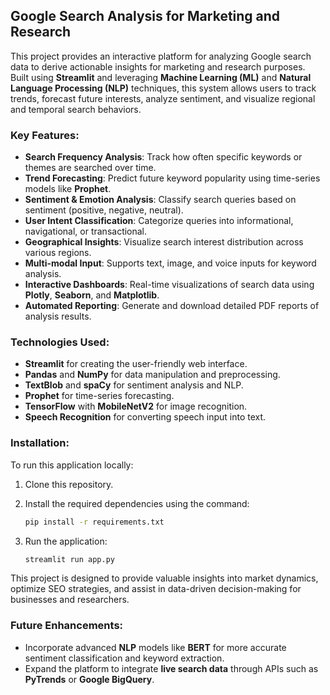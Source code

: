 ## Google Search Analysis for Marketing and Research

This project provides an interactive platform for analyzing Google search data to derive actionable insights for marketing and research purposes. Built using **Streamlit** and leveraging **Machine Learning (ML)** and **Natural Language Processing (NLP)** techniques, this system allows users to track trends, forecast future interests, analyze sentiment, and visualize regional and temporal search behaviors.

### Key Features:

* **Search Frequency Analysis**: Track how often specific keywords or themes are searched over time.
* **Trend Forecasting**: Predict future keyword popularity using time-series models like **Prophet**.
* **Sentiment & Emotion Analysis**: Classify search queries based on sentiment (positive, negative, neutral).
* **User Intent Classification**: Categorize queries into informational, navigational, or transactional.
* **Geographical Insights**: Visualize search interest distribution across various regions.
* **Multi-modal Input**: Supports text, image, and voice inputs for keyword analysis.
* **Interactive Dashboards**: Real-time visualizations of search data using **Plotly**, **Seaborn**, and **Matplotlib**.
* **Automated Reporting**: Generate and download detailed PDF reports of analysis results.

### Technologies Used:

* **Streamlit** for creating the user-friendly web interface.
* **Pandas** and **NumPy** for data manipulation and preprocessing.
* **TextBlob** and **spaCy** for sentiment analysis and NLP.
* **Prophet** for time-series forecasting.
* **TensorFlow** with **MobileNetV2** for image recognition.
* **Speech Recognition** for converting speech input into text.

### Installation:

To run this application locally:

1. Clone this repository.
2. Install the required dependencies using the command:

   ```bash
   pip install -r requirements.txt
   ```
3. Run the application:

   ```bash
   streamlit run app.py
   ```

This project is designed to provide valuable insights into market dynamics, optimize SEO strategies, and assist in data-driven decision-making for businesses and researchers.

### Future Enhancements:

* Incorporate advanced **NLP** models like **BERT** for more accurate sentiment classification and keyword extraction.
* Expand the platform to integrate **live search data** through APIs such as **PyTrends** or **Google BigQuery**.
